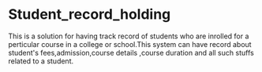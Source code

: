 # Student_record_holding
This is a solution for having track record of students who are inrolled for a perticular course in a college or school.This system can have record about student's fees,admission,course details ,course duration and all such stuffs related to a student.
